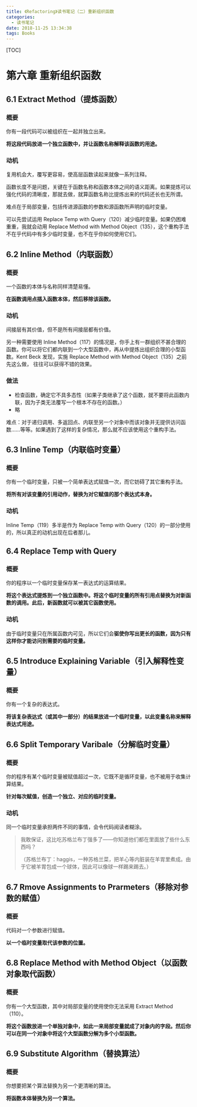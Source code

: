 ```yaml
---
title: 《Refactoring》读书笔记（二）重新组织函数
categories:
  - 读书笔记
date: 2018-11-25 13:34:38
tags: Books
---
```

[TOC]

# 第六章 重新组织函数

## 6.1 Extract Method（提炼函数）

### 概要

你有一段代码可以被组织在一起并独立出来。

**将这段代码放进一个独立函数中，并让函数名称解释该函数的用途。**

### 动机

复用机会大，覆写更容易，使高层函数读起来就像一系列注释。

函数长度不是问题，关键在于函数名称和函数本体之间的语义距离。如果提炼可以强化代码的清晰度，那就去做，就算函数名称比提炼出来的代码还长也无所谓。

难点在于局部变量，包括传进源函数的参数和源函数所声明的临时变量。

可以先尝试运用 Replace Temp with Query（120）减少临时变量。如果仍困难重重，我就会动用 Replace Method with Method Object（135），这个重构手法不在乎代码中有多少临时变量，也不在乎你如何使用它们。

## 6.2 Inline Method（内联函数）

### 概要

一个函数的本体与名称同样清楚易懂。

**在函数调用点插入函数本体，然后移除该函数。**

### 动机

间接层有其价值，但不是所有间接层都有价值。

另一种需要使用 Inline Method（117）的情况是，你手上有一群组织不甚合理的函数。你可以将它们都内联到一个大型函数中，再从中提炼出组织合理的小型函数。Kent Beck 发现，实施 Replace Method with Method Object（135）之前先这么做， 往往可以获得不错的效果。

### 做法

- 检查函数，确定它不具多态性（如果子类继承了这个函数，就不要将此函数内联，因为子类无法覆写一个根本不存在的函数。）
- 略

难点：对于递归调用、多返回点、内联至另一个对象中而该对象并无提供访问函数……等等。如果遇到了这样的复杂情况，那么就不应该使用这个重构手法。

## 6.3 Inline Temp（内联临时变量）

### 概要

你有一个临时变量，只被一个简单表达式赋值一次，而它妨碍了其它重构手法。

**将所有对该变量的引用动作，替换为对它赋值的那个表达式本身。**

### 动机

Inline Temp（119）多半是作为 Replace Temp with Query（120）的一部分使用的，所以真正的动机出现在后者那儿。

## 6.4 Replace Temp with Query

### 概要

你的程序以一个临时变量保存某一表达式的运算结果。

**将这个表达式提炼到一个独立函数中。将这个临时变量的所有引用点替换为对新函数的调用。此后，新函数就可以被其它函数使用。**

### 动机

由于临时变量只在所属函数内可见，所以它们会**驱使你写出更长的函数，因为只有这样你才能访问到需要的临时变量。**

## 6.5 Introduce Explaining Variable（引入解释性变量）

### 概要

你有一个复杂的表达式。

**将该复杂表达式（或其中一部分）的结果放进一个临时变量，以此变量名称来解释表达式用途。**

## 6.6 Split Temporary Varibale（分解临时变量）

### 概要

你的程序有某个临时变量被赋值超过一次，它既不是循环变量，也不被用于收集计算结果。

**针对每次赋值，创造一个独立、对应的临时变量。**

### 动机

同一个临时变量承担两件不同的事情，会令代码阅读者糊涂。

> 我敢保证，这比吃苏格兰布丁强多了——你知道他们都在里面放了些什么东西吗？
>
> （苏格兰布丁：haggis，一种苏格兰菜，把羊心等内脏装在羊胃里煮成。由于它被羊胃包成一个球体，因此可以像球一样踢来踢去。）

## 6.7 Rmove Assignments to Prarmeters（移除对参数的赋值）

### 概要

代码对一个参数进行赋值。

**以一个临时变量取代该参数的位置。**

## 6.8 Replace Method with Method Object（以函数对象取代函数）

### 概要

你有一个大型函数，其中对局部变量的使用使你无法采用 Extract Method（110）。

**将这个函数放进一个单独对象中，如此一来局部变量就成了对象内的字段。然后你可以在同一个对象中将这个大型函数分解为多个小型函数。**

## 6.9 Substitute Algorithm（替换算法）

### 概要

你想要把某个算法替换为另一个更清晰的算法。

**将函数本体替换为另一个算法。**
